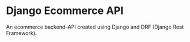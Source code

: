 # Django Ecommerce API

An ecommerce backend-API created using Django and DRF (Django Rest Framework).
